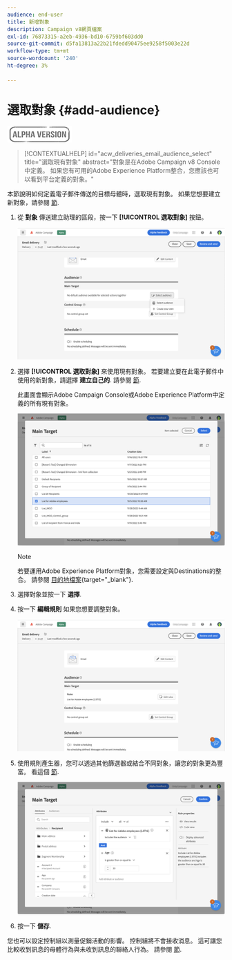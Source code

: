 ```yaml
---
audience: end-user
title: 新增對象
description: Campaign v8網頁檔案
exl-id: 76873315-a2eb-4936-bd10-6759bf603dd0
source-git-commit: d5fa13813a22b21fdedd90475ee9258f5003e22d
workflow-type: tm+mt
source-wordcount: '240'
ht-degree: 3%

---
```


# 選取對象 {#add-audience}

![](../assets/do-not-localize/badge.png)

>[!CONTEXTUALHELP]
>id="acw_deliveries_email_audience_select"
>title="選取現有對象"
>abstract="對象是在Adobe Campaign v8 Console中定義。 如果您有可用的Adobe Experience Platform整合，您應該也可以看到平台定義的對象。"

本節說明如何定義電子郵件傳送的目標母體時，選取現有對象。 如果您想要建立新對象，請參閱 [節](segment-builder.md).

1. 從 **對象** 傳送建立助理的區段，按一下 **[!UICONTROL 選取對象]** 按鈕。

   ![](assets/create-audience.png)

1. 選擇 **[!UICONTROL 選取對象]** 來使用現有對象。 若要建立要在此電子郵件中使用的新對象，請選擇 **建立自己的**. 請參閱 [節](segment-builder.md).

   此畫面會顯示Adobe Campaign Console或Adobe Experience Platform中定義的所有現有對象。

   ![](assets/create-audience2.png)

   >[!NOTE]
   >
   >若要運用Adobe Experience Platform對象，您需要設定與Destinations的整合。 請參閱 [目的地檔案](https://experienceleague.adobe.com/docs/experience-platform/destinations/home.html?lang=zh-Hant){target="_blank"}.

1. 選擇對象並按一下 **選擇**.

1. 按一下 **編輯規則** 如果您想要調整對象。

   ![](assets/create-audience3.png)

1. 使用規則產生器，您可以透過其他篩選器或結合不同對象，讓您的對象更為豐富。 看這個 [節](segment-builder.md).

   ![](assets/create-audience4.png)

1. 按一下 **儲存**.

您也可以設定控制組以測量促銷活動的影響。 控制組將不會接收消息。 這可讓您比較收到訊息的母體行為與未收到訊息的聯絡人行為。 請參閱 [節](control-group.md).